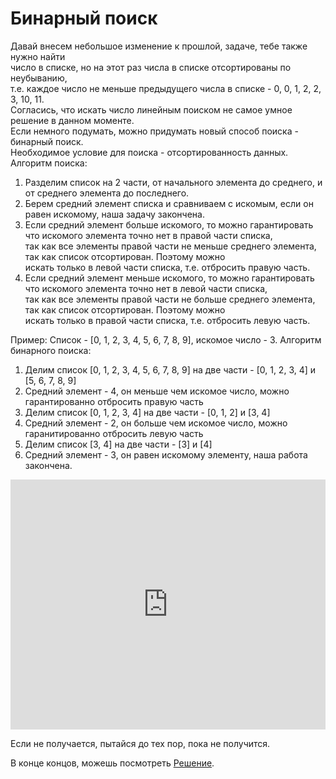 # Бинарный поиск  

Давай внесем небольшое изменение к прошлой, задаче, тебе также нужно найти   
число в списке, но на этот раз числа в списке отсортированы по неубыванию,  
т.е. каждое число не меньше предыдущего числа в списке - 0, 0, 1, 2, 2, 3, 10, 11.  
Согласись, что искать число линейным поиском не самое умное решение в данном моменте.  
Если немного подумать, можно придумать новый способ поиска - бинарный поиск.  
Необходимое условие для поиска - отсортированность данных.  
Алгоритм поиска:
1. Разделим список на 2 части, от начального элемента до среднего, и от среднего элемента до последнего.    
1. Берем средний элемент списка и сравниваем с искомым, если он равен искомому, наша задачу закончена.  
1. Если средний элемент больше искомого, то можно гарантировать что искомого элемента точно нет в правой части списка,  
так как все элементы правой части не меньше среднего элемента, так как список отсортирован. Поэтому можно  
искать только в левой части списка, т.е. отбросить правую часть.   
1. Если средний элемент меньше искомого, то можно гарантировать что искомого элемента точно нет в левой части списка,  
так как все элементы правой части не больше среднего элемента, так как список отсортирован. Поэтому можно  
искать только в правой части списка, т.е. отбросить левую часть.  

Пример:
Список - [0, 1, 2, 3, 4, 5, 6, 7, 8, 9], искомое число - 3.
Алгоритм бинарного поиска:
1. Делим список [0, 1, 2, 3, 4, 5, 6, 7, 8, 9] на две части - [0, 1, 2, 3, 4] и [5, 6, 7, 8, 9]
1. Средний элемент - 4, он меньше чем искомое число, можно гарантированно отбросить правую часть
1. Делим список [0, 1, 2, 3, 4] на две части - [0, 1, 2] и [3, 4]
1. Средний элемент - 2, он больше чем искомое число, можно гаранитированно отбросить левую часть
1. Делим список [3, 4] на две части - [3] и [4]
1. Средний элемент - 3, он равен искомому элементу, наша работа закончена.


<iframe height="400px" width="100%" src="https://repl.it/@SakenMukanov/ThoroughCriticalGlueware?lite=true" scrolling="no" frameborder="no" allowtransparency="true" allowfullscreen="true" sandbox="allow-forms allow-pointer-lock allow-popups allow-same-origin allow-scripts allow-modals"></iframe>  


Если не получается, пытайся до тех пор, пока не получится.  

В конце концов, можешь посмотреть <a href="https://repl.it/@SakenMukanov/HoarseGoldenrodMetadata" target="_blank">Решение</a>.  

